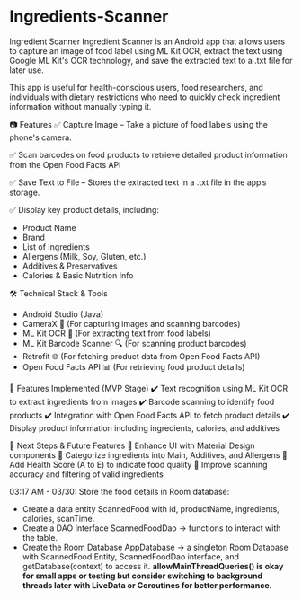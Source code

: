﻿# Ingredients-Scanner
Ingredient Scanner
Ingredient Scanner is an Android app that allows users to capture an image of food label using ML Kit OCR, extract the text using Google ML Kit's OCR technology, and save the extracted text to a .txt file for later use.

This app is useful for health-conscious users, food researchers, and individuals with dietary restrictions who need to quickly check ingredient information without manually typing it.

📷 Features
✅ Capture Image – Take a picture of food labels using the phone's camera.

✅ Scan barcodes on food products to retrieve detailed product information from the Open Food Facts API

✅ Save Text to File – Stores the extracted text in a .txt file in the app’s storage.

✅ Display key product details, including:
  - Product Name
  - Brand
  - List of Ingredients
  - Allergens (Milk, Soy, Gluten, etc.)
  - Additives & Preservatives
  - Calories & Basic Nutrition Info

🛠️ Technical Stack & Tools
-  Android Studio (Java)
-  CameraX 📸 (For capturing images and scanning barcodes)
-  ML Kit OCR 📝 (For extracting text from food labels)
-  ML Kit Barcode Scanner 🔍 (For scanning product barcodes)
-  Retrofit 🌐 (For fetching product data from Open Food Facts API)
-  Open Food Facts API 📊 (For retrieving food product details)

🚀 Features Implemented (MVP Stage)
✔️ Text recognition using ML Kit OCR to extract ingredients from images
✔️ Barcode scanning to identify food products
✔️ Integration with Open Food Facts API to fetch product details
✔️ Display product information including ingredients, calories, and additives

📌 Next Steps & Future Features
🔹 Enhance UI with Material Design components
🔹 Categorize ingredients into Main, Additives, and Allergens
🔹 Add Health Score (A to E) to indicate food quality
🔹 Improve scanning accuracy and filtering of valid ingredients

03:17 AM - 03/30: 
Store the food details in Room database:
- Create a data entity ScannedFood with id, productName, ingredients, calories, scanTime.
- Create a DAO Interface ScannedFoodDao -> functions to interact with the table.
- Create the Room Database AppDatabase -> a singleton Room Database with ScannedFood Entity, ScannedFoodDao interface, and getDatabase(context) to access it. 
**allowMainThreadQueries() is okay for small apps or testing but consider switching to background threads later with LiveData or Coroutines for better performance.**